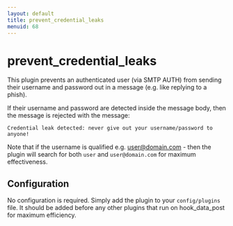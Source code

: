 ```yaml
---
layout: default
title: prevent_credential_leaks
menuid: 68
---
```

prevent\_credential\_leaks
========

This plugin prevents an authenticated user (via SMTP AUTH) from sending
their username and password out in a message (e.g. like replying to a
phish).

If their username and password are detected inside the message body, then
the message is rejected with the message:

`````
Credential leak detected: never give out your username/password to anyone!
`````

Note that if the username is qualified e.g. user@domain.com - then the
plugin will search for both `user` and `user@domain.com` for maximum 
effectiveness.


Configuration
-------------

No configuration is required.  Simply add the plugin to your `config/plugins`
file.  It should be added before any other plugins that run on hook_data_post
for maximum efficiency.

